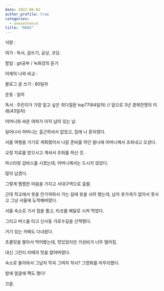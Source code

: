 ```yaml
---
date: 2022-06-02
author_profile: true
categories:
  - onesentence
title: "0602"
---
```


식량 : 

여가 : 독서, 글쓰기, 공상, 코딩.

할일 : git공부 / 녹화강의 듣기

어제의 나와 비교 : 


블로그 글 쓰기 : 80일차

운동 : 일차

독서 : 주린이가 가장 알고 싶은 최다질문 top77(64일차)  // 앞으로 3년 경제전쟁의 미래(43일차)


어머니와 싸운 여파가 아직 남아 있는 날.

일어나서 어머니는 출근하셔서 없었고, 집에 나 혼자였다.

서울 여행을 가기로 계획했어서 나갈 준비를 하던 찰나에 어머니께서 조퇴내고 오셨다.

교정 치료를 받으시고 계셔서 조퇴를 하신 것.

파스타랑 감바스를 시켰는데, 어머니께서는 드시지 않았다.

많이 남겼다.

그렇게 찜찜한 마음을 가지고 서대구역으로 출발.

근데 학교에서 옷을 안가져와서 가는 길에 옷을 사려 했는데, 남자 옷가게가 없어서 못사고 그냥 서울에 도착해버렸다.

서울 숙소로 가서 짐을 풀고, 타코를 배달로 시켜 먹었다.

그리고 버스를 타고 신사동 가로수길을 산책했다.

거기 있는 카페도 다녀왔다.

초콜릿을 팔아서 먹어봤는데, 맛있었지만 가성비가 너무 떨어짐.

대신 그린티 라떼의 맛을 알아버렸다.

숙소로 돌아와서 그남자 작곡 그여자 작사? 그영화를 마무리했다.

밤에 얼굴에 팩도 했다!

끄읕.